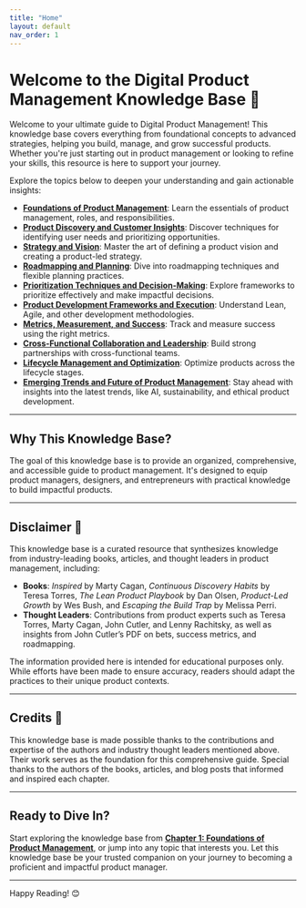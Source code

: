 ```yaml
---
title: "Home"
layout: default
nav_order: 1
---
```


# Welcome to the Digital Product Management Knowledge Base 🚀

Welcome to your ultimate guide to Digital Product Management! This knowledge base covers everything from foundational concepts to advanced strategies, helping you build, manage, and grow successful products. Whether you're just starting out in product management or looking to refine your skills, this resource is here to support your journey.

Explore the topics below to deepen your understanding and gain actionable insights:

- **[Foundations of Product Management](docs/1-foundations-of-product-management/)**: Learn the essentials of product management, roles, and responsibilities.
- **[Product Discovery and Customer Insights](docs/2-product-discovery-and-customer-insights/)**: Discover techniques for identifying user needs and prioritizing opportunities.
- **[Strategy and Vision](docs/3-strategy-and-vision/)**: Master the art of defining a product vision and creating a product-led strategy.
- **[Roadmapping and Planning](docs/4-roadmapping-and-planning/)**: Dive into roadmapping techniques and flexible planning practices.
- **[Prioritization Techniques and Decision-Making](docs/5-prioritization-techniques-and-decision-making/)**: Explore frameworks to prioritize effectively and make impactful decisions.
- **[Product Development Frameworks and Execution](docs/6-product-development-frameworks-and-execution/)**: Understand Lean, Agile, and other development methodologies.
- **[Metrics, Measurement, and Success](docs/7-metrics-measurement-and-success/)**: Track and measure success using the right metrics.
- **[Cross-Functional Collaboration and Leadership](docs/8-cross-functional-collaboration-and-leadership/)**: Build strong partnerships with cross-functional teams.
- **[Lifecycle Management and Optimization](docs/9-lifecycle-management-and-optimization/)**: Optimize products across the lifecycle stages.
- **[Emerging Trends and Future of Product Management](docs/10-emerging-trends-and-future-of-product-management/)**: Stay ahead with insights into the latest trends, like AI, sustainability, and ethical product development.

---

## Why This Knowledge Base?

The goal of this knowledge base is to provide an organized, comprehensive, and accessible guide to product management. It's designed to equip product managers, designers, and entrepreneurs with practical knowledge to build impactful products.

---

## Disclaimer 📢

This knowledge base is a curated resource that synthesizes knowledge from industry-leading books, articles, and thought leaders in product management, including:

- **Books**: *Inspired* by Marty Cagan, *Continuous Discovery Habits* by Teresa Torres, *The Lean Product Playbook* by Dan Olsen, *Product-Led Growth* by Wes Bush, and *Escaping the Build Trap* by Melissa Perri.
- **Thought Leaders**: Contributions from product experts such as Teresa Torres, Marty Cagan, John Cutler, and Lenny Rachitsky, as well as insights from John Cutler’s PDF on bets, success metrics, and roadmapping.

The information provided here is intended for educational purposes only. While efforts have been made to ensure accuracy, readers should adapt the practices to their unique product contexts.

---

## Credits 🙏

This knowledge base is made possible thanks to the contributions and expertise of the authors and industry thought leaders mentioned above. Their work serves as the foundation for this comprehensive guide. Special thanks to the authors of the books, articles, and blog posts that informed and inspired each chapter.

---

## Ready to Dive In?

Start exploring the knowledge base from **[Chapter 1: Foundations of Product Management](docs/1-foundations-of-product-management/)**, or jump into any topic that interests you. Let this knowledge base be your trusted companion on your journey to becoming a proficient and impactful product manager.

---

Happy Reading! 😊